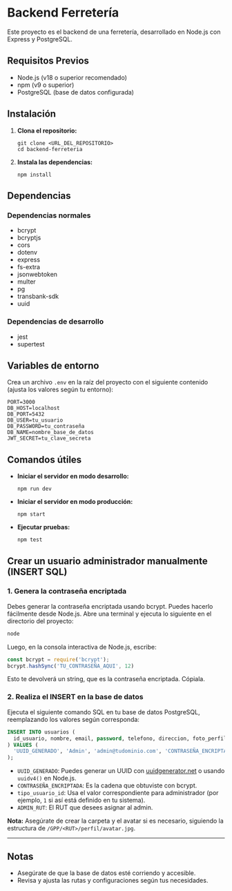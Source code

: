 # Backend Ferretería

Este proyecto es el backend de una ferretería, desarrollado en Node.js con Express y PostgreSQL.

## Requisitos Previos

- Node.js (v18 o superior recomendado)
- npm (v9 o superior)
- PostgreSQL (base de datos configurada)

## Instalación

1. **Clona el repositorio:**

   ```
   git clone <URL_DEL_REPOSITORIO>
   cd backend-ferreteria
   ```

2. **Instala las dependencias:**

   ```
   npm install
   ```

## Dependencias

### Dependencias normales

- bcrypt
- bcryptjs
- cors
- dotenv
- express
- fs-extra
- jsonwebtoken
- multer
- pg
- transbank-sdk
- uuid

### Dependencias de desarrollo

- jest
- supertest

## Variables de entorno

Crea un archivo `.env` en la raíz del proyecto con el siguiente contenido (ajusta los valores según tu entorno):

```
PORT=3000
DB_HOST=localhost
DB_PORT=5432
DB_USER=tu_usuario
DB_PASSWORD=tu_contraseña
DB_NAME=nombre_base_de_datos
JWT_SECRET=tu_clave_secreta
```

## Comandos útiles

- **Iniciar el servidor en modo desarrollo:**
  ```
  npm run dev
  ```
- **Iniciar el servidor en modo producción:**
  ```
  npm start
  ```
- **Ejecutar pruebas:**
  ```
  npm test
  ```


## Crear un usuario administrador manualmente (INSERT SQL)

### 1. Genera la contraseña encriptada

Debes generar la contraseña encriptada usando bcrypt. Puedes hacerlo fácilmente desde Node.js. Abre una terminal y ejecuta lo siguiente en el directorio del proyecto:

```cmd
node
```

Luego, en la consola interactiva de Node.js, escribe:

```js
const bcrypt = require('bcrypt');
bcrypt.hashSync('TU_CONTRASEÑA_AQUI', 12)
```

Esto te devolverá un string, que es la contraseña encriptada. Cópiala.

### 2. Realiza el INSERT en la base de datos

Ejecuta el siguiente comando SQL en tu base de datos PostgreSQL, reemplazando los valores según corresponda:

```sql
INSERT INTO usuarios (
  id_usuario, nombre, email, password, telefono, direccion, foto_perfil, portada, tipo_usuario_id, rut, genero_id, razon_social, fecha_creacion_empresa
) VALUES (
  'UUID_GENERADO', 'Admin', 'admin@tudominio.com', 'CONTRASEÑA_ENCRIPTADA', '123456789', 'Dirección admin', 'GPP/ADMIN_RUT/perfil/avatar.jpg', NULL, 1, 'ADMIN_RUT', 1, NULL, NULL
);
```

- `UUID_GENERADO`: Puedes generar un UUID con [uuidgenerator.net](https://www.uuidgenerator.net/) o usando `uuidv4()` en Node.js.
- `CONTRASEÑA_ENCRIPTADA`: Es la cadena que obtuviste con bcrypt.
- `tipo_usuario_id`: Usa el valor correspondiente para administrador (por ejemplo, `1` si así está definido en tu sistema).
- `ADMIN_RUT`: El RUT que desees asignar al admin.

**Nota:** Asegúrate de crear la carpeta y el avatar si es necesario, siguiendo la estructura de `/GPP/<RUT>/perfil/avatar.jpg`.

---

## Notas

- Asegúrate de que la base de datos esté corriendo y accesible.
- Revisa y ajusta las rutas y configuraciones según tus necesidades.